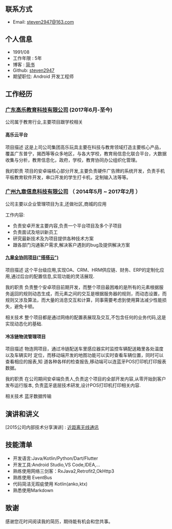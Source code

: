 
## 联系方式

* Email: steven2947@163.com

## 个人信息

* 1991/08
* 工作年限 : 5年
* 博客 : [简书](https://www.jianshu.com/u/cce7064ee2f6)
* Github: [steven2947](https://github.com/steven2947)
* 期望职位: Android 开发工程师

## 工作经历

### [广东高乐教育科技有限公司](https://www.xxzyjy.com/)  (2017年6月-至今)

公司属于教育行业,主要项目跟学校相关

#### 高乐云平台

项目描述
这是上司公司集团高乐玩具主要在科技与教育领域打造主要核心产品，覆盖广东普宁，揭西等等众多地区，与各大学校，教育局信息化联合平台，大数据收集与分析，教育信息化，政府，学校，教育协同办公组织化管理。

我的职责
项目的安卓端核心部分开发,主要负责硬件广告牌的系统开发，负责手机平板教育软件开发，串口开发的学生打卡机，定制输入法等等。

### [广州九章信息科技有限公司](http://www.jiuzhang.net/)  （ 2014年5月 ~ 2017年2月 ）

公司主要以企业管理项目为主,还做社区,商城的应用

工作内容:
* 负责安卓开发主要内容,负责一个平台项目及多个子项目
* 负责面试及培训新员工
* 研究最新技术及为项目提供各种技术方案
* 跟各部门沟通客户需求,解决客户遇到的bug及提供解决方案


#### [九章全协同项目("搭搭云")](http://www.wandoujia.com/apps/com.jz.bpm)

项目描述
这个平台级应用,实现OA、CRM、HRM供应链、财务、ERP的定制化应用,通过后台的配置信息,实现功能的灵活展现.

我的职责
负责整个安卓项目前期开发，而整个项目最困难的是所有的元素根据服务返回的规则动态生成，而元素之间的交互是根据服务器的规则，而动态设置，而规则又涉及算法，而大量的消息交互和计算，同事需要考虑到使用算法减少性能损失，避免卡顿。

相关技术
整个项目都是通过网络的配置表展现及交互,不包含任何的业务代码,这是实现动态化的基础.

#### 冷冻链物流管理项目

项目描述
物连网项目，通过冷链配送车里感应器实时监控车辆配送箱里各处温度以及车辆实时 定位，而移动端开发的地图功能可以实时查看车辆位置，同时可以查看相应的报表,知 道各种各样的检查报告,移动端可以连蓝牙POS打印机打印报表数据。

我的职责
在公司期间安卓端负责人,负责这个项目的全部开发内容,从零开始到客户发布运行版本, 负责蓝牙底层技术研发,设计POS打印机打印相关内容.

相关技术
蓝牙数据传输

## 演讲和讲义

[2015公司内部技术分享演讲] : [近距离无线通讯](https://pan.baidu.com/s/1jBd1CmEfB1NAKhZ7veGq2A#list/path=%2F)

## 技能清单

* 开发语言:Java/Kotlin/Python/Dart/Flutter
* 开发工具:Android Studio,VS Code,IDEA,...
* 熟练使用网络三剑客：RxJava2,Retrofit2,OkHttp3
* 熟练使用 EventBus 
* 代码简洁无瑕疵使用 Kotlin(anko,ktx)
* 熟悉使用Markdown



## 致谢

感谢您花时间阅读我的简历，期待能有机会和您共事。



